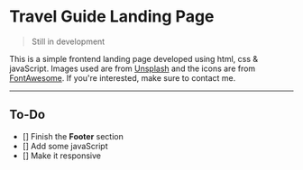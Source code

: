 # Travel Guide Landing Page

> Still in development

This is a simple frontend landing page developed using html, css & javaScript. Images used are from [Unsplash](https://unsplash.com) and the icons are from [FontAwesome](https://fontawesome.com). If you're interested, make sure to contact me. 

 ---

 ## To-Do

 - [] Finish the **Footer** section
 - [] Add some javaScript
 - [] Make it responsive